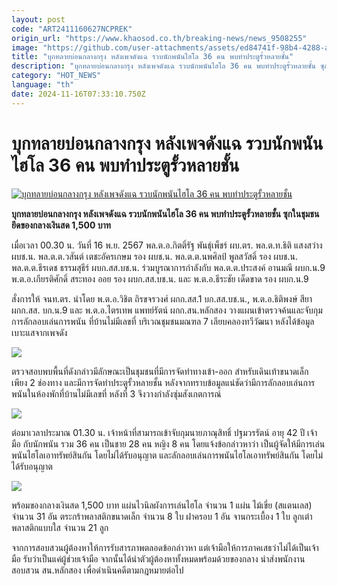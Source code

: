 ```yaml
---
layout: post
code: "ART2411160627NCPREK"
origin_url: "https://www.khaosod.co.th/breaking-news/news_9508255"
image: "https://github.com/user-attachments/assets/ed84741f-98b4-4288-ad87-31f0b43bf09c"
title: "บุกทลายบ่อนกลางกรุง หลังเพจดังแฉ รวบนักพนันไฮโล 36 คน พบทำประตูรั้วหลายชั้น"
description: "บุกทลายบ่อนกลางกรุง หลังเพจดังแฉ รวบนักพนันไฮโล 36 คน พบทำประตูรั้วหลายชั้น ซุกในชุมชน ยึดของกลางเงินสด 1,500 บาท"
category: "HOT_NEWS"
language: "th"
date: 2024-11-16T07:33:10.750Z
---
```


# บุกทลายบ่อนกลางกรุง หลังเพจดังแฉ รวบนักพนันไฮโล 36 คน พบทำประตูรั้วหลายชั้น

[![บุกทลายบ่อนกลางกรุง หลังเพจดังแฉ รวบนักพนันไฮโล 36 คน พบทำประตูรั้วหลายชั้น](https://www.khaosod.co.th/wpapp/uploads/2024/11/catch1.jpg "บุกทลายบ่อนกลางกรุง หลังเพจดังแฉ รวบนักพนันไฮโล 36 คน พบทำประตูรั้วหลายชั้น")](https://www.khaosod.co.th/wpapp/uploads/2024/11/catch1.jpg)

**บุกทลายบ่อนกลางกรุง หลังเพจดังแฉ รวบนักพนันไฮโล 36 คน พบทำประตูรั้วหลายชั้น ซุกในชุมชน ยึดของกลางเงินสด 1,500 บาท**

เมื่อเวลา 00.30 น. วันที่ 16 พ.ย. 2567 พล.ต.อ.กิตติ์รัฐ พันธุ์เพ็ชร์ ผบ.ตร. พล.ต.ท.ธิติ แสงสว่าง ผบช.น. พล.ต.ต.วสันต์ เตชะอัครเกษม รอง ผบช.น. พล.ต.ต.นพศิลป์ พูลสวัสดิ์ รอง ผบช.น. พล.ต.ต.ธีรเดช ธรรมสุธีร์ ผบก.สส.บช.น. ร่วมบูรณาการกำลังกับ พล.ต.ต.ประสงค์ อานมณี ผบก.น.9 พ.ต.อ.เกียรติศักดิ์ สระทอง ออย รอง ผบก.สส.บช.น. และ พ.ต.อ.ธีระชัย เด็ดขาด รอง ผบก.น.9

สั่งการให้ จนท.ตร. นำโดย พ.ต.อ.วิชิต ถิรขจรวงศ์ ผกก.สส.1 บก.สส.บช.น., พ.ต.อ.ธิติพงษ์ สียา ผกก.สส. บก.น.9 และ พ.ต.อ.ไตรเทพ แพทย์รัตน์ ผกก.สน.หลักสอง วางแผนเข้าตรวจค้นและจับกุมการลักลอบเล่นการพนัน ที่บ้านไม่มีเลขที่ บริเวณชุมชนมณฑล 7 เลียบคลองทวีวัฒนา หลังได้ข้อมูลเบาะแสจากเพจดัง

[![](https://www.khaosod.co.th/wpapp/uploads/2024/11/S__60530772.jpg)](https://www.khaosod.co.th/wpapp/uploads/2024/11/S__60530772.jpg)

ตรวจสอบพบพื้นที่ดังกล่าวมีลักษณะเป็นชุมชนที่มีการจัดทำทางเข้า-ออก สำหรับเดินเท้าขนาดเล็ก เพียง 2 ช่องทาง และมีการจัดทำประตูรั้วหลายชั้น หลังจากทราบข้อมูลแน่ชัดว่ามีการลักลอบเล่นการพนันในห้องพักที่บ้านไม่มีเลขที่ หลังที่ 3 จึงวางกำลังซุ่มสังเกตการณ์

[![](https://www.khaosod.co.th/wpapp/uploads/2024/11/S__60530773.jpg)](https://www.khaosod.co.th/wpapp/uploads/2024/11/S__60530773.jpg)



ต่อมาเวลาประมาณ 01.30 น. เจ้าหน้าที่สามารถเข้าจับกุมนายภาณุสิทธิ์ ปฐมวรรัตน์ อายุ 42 ปี เจ้ามือ กับนักพนัน รวม 36 คน เป็นชาย 28 คน หญิง 8 คน โดยแจ้งข้อกล่าวหาว่า เป็นผู้จัดให้มีการเล่นพนันไฮโลเอาทรัพย์สินกัน โดยไม่ได้รับอนุญาต และลักลอบเล่นการพนันไฮโลเอาทรัพย์สินกัน โดยไม่ได้รับอนุญาต

[![](https://www.khaosod.co.th/wpapp/uploads/2024/11/S__60530787.jpg)](https://www.khaosod.co.th/wpapp/uploads/2024/11/S__60530787.jpg)

พร้อมของกลางเงินสด 1,500 บาท แผ่นไวนิลผังการเล่นไฮโล จำนวน 1 แผ่น ไม้เขี่ย (สแตนเลส) จำนวน 31 อัน ตระกร้าพลาสติกขนาดเล็ก จำนวน 8 ใบ ฝาครอบ 1 อัน จานกระเบื้อง 1 ใบ ลูกเต๋า พลาสติกแบบใส จำนวน 21 ลูก

จากการสอบสวนผู้ต้องหาให้การรับสารภาพตลอดข้อกล่าวหา แต่เจ้ามือให้การภาคเสธว่าไม่ได้เป็นเจ้ามือ รับว่าเป็นแค่ผู้ช่วยเจ้ามือ จากนั้นได้นำตัวผู้ต้องหาทั้งหมดพร้อมด้วยของกลาง นำส่งพนักงานสอบสวน สน.หลักสอง เพื่อดำเนินคดีตามกฎหมายต่อไป
